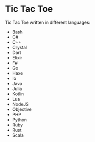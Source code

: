 # Tic Tac Toe

Tic Tac Toe written in different languages:

- Bash
- C#
- C++
- Crystal
- Dart
- Elixir
- F#
- Go
- Haxe
- Io
- Java
- Julia
- Kotlin
- Lua
- NodeJS
- Objective 
- PHP
- Python
- Ruby
- Rust
- Scala
